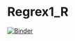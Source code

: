 # Regrex1_R

[![Binder](https://mybinder.org/badge_logo.svg)](https://mybinder.org/v2/gh/sandalaj/Regrex1_R/HEAD)

